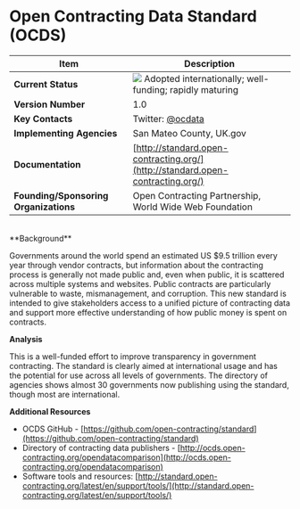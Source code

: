 # Open Contracting Data Standard (OCDS)
| Item | Description |
| --- | --- |
| **Current Status** | ![](export/assets/image40png.png) Adopted internationally; well-funding; rapidly maturing |
| **Version Number** | 1.0 |
| **Key Contacts** | Twitter: [@ocdata](https://twitter.com/ocdata) |
| **Implementing Agencies** | San Mateo County, UK.gov |
| **Documentation** | [http://standard.open-contracting.org/](http://standard.open-contracting.org/) |
| **Founding/Sponsoring Organizations** | Open Contracting Partnership, World Wide Web Foundation |
<br>
**Background**

Governments around the world spend an estimated US $9.5 trillion every year through vendor contracts, but information about the contracting process is generally not made public and, even when public, it is scattered across multiple systems and websites. Public contracts are particularly vulnerable to waste, mismanagement, and corruption. This new standard is intended to give stakeholders access to a unified picture of contracting data and support more effective understanding of how public money is spent on contracts.

**Analysis**

This is a well-funded effort to improve transparency in government contracting. The standard is clearly aimed at international usage and has the potential for use across all levels of governments. The directory of agencies shows almost 30 governments now publishing using the standard, though most are international.

**Additional Resources**

*   OCDS GitHub - [https://github.com/open-contracting/standard](https://github.com/open-contracting/standard)
*   Directory of contracting data publishers - [http://ocds.open-contracting.org/opendatacomparison](http://ocds.open-contracting.org/opendatacomparison)
*   Software tools and resources: [http://standard.open-contracting.org/latest/en/support/tools/](http://standard.open-contracting.org/latest/en/support/tools/)
